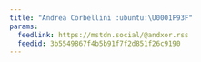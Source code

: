 ```yaml
---
title: "Andrea Corbellini :ubuntu:\U0001F93F"
params:
  feedlink: https://mstdn.social/@andxor.rss
  feedid: 3b5549867f4b5b91f7f2d851f26c9190
---
```

